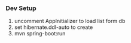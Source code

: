 ### Dev Setup
1. uncomment AppInitializer to load list form db
2. set hibernate.ddl-auto to create
3. mvn spring-boot:run
